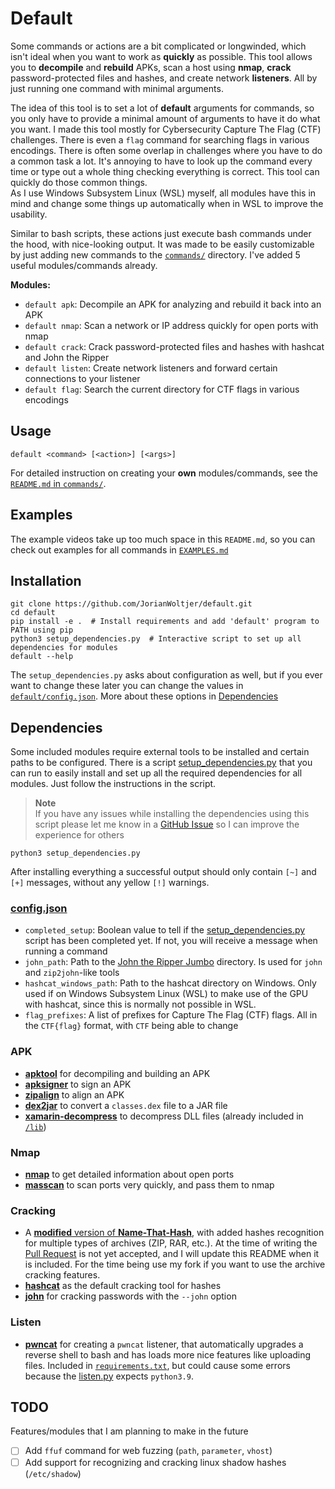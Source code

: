 # Default

Some commands or actions are a bit complicated or longwinded, which isn't ideal when you want to work as **quickly** as possible. This tool allows you to **decompile** and **rebuild** APKs, scan a host using **nmap**, **crack** password-protected files and hashes, and create network **listeners**. All by just running one command with minimal arguments. 

The idea of this tool is to set a lot of **default** arguments for commands, so you only have to provide a minimal amount of arguments to have it do what you want. I made this tool mostly for Cybersecurity Capture The Flag (CTF) challenges. There is even a `flag` command for searching flags in various encodings. There is often some overlap in challenges where you have to do a common task a lot. It's annoying to have to look up the command every time or type out a whole thing checking everything is correct. This tool can quickly do those common things.  
As I use Windows Subsystem Linux (WSL) myself, all modules have this in mind and change some things up automatically when in WSL to improve the usability. 

Similar to bash scripts, these actions just execute bash commands under the hood, with nice-looking output. It was made to be easily customizable by just adding new commands to the [`commands/`](commands/) directory. I've added 5 useful modules/commands already. 

**Modules:**

* `default apk`: Decompile an APK for analyzing and rebuild it back into an APK
* `default nmap`: Scan a network or IP address quickly for open ports with nmap
* `default crack`: Crack password-protected files and hashes with hashcat and John the Ripper
* `default listen`: Create network listeners and forward certain connections to your listener
* `default flag`: Search the current directory for CTF flags in various encodings

## Usage

```Shell
default <command> [<action>] [<args>]
```

For detailed instruction on creating your **own** modules/commands, see the [`README.md` in `commands/`](commands/README.md). 

## Examples

The example videos take up too much space in this `README.md`, so you can check out examples for all commands in [`EXAMPLES.md`](EXAMPLES.md)

## Installation

```Shell
git clone https://github.com/JorianWoltjer/default.git
cd default
pip install -e .  # Install requirements and add 'default' program to PATH using pip
python3 setup_dependencies.py  # Interactive script to set up all dependencies for modules
default --help
```

The `setup_dependencies.py` asks about configuration as well, but if you ever want to change these later you can change the values in [`default/config.json`](default/config.json). More about these options in [Dependencies](#configjson)

## Dependencies

Some included modules require external tools to be installed and certain paths to be configured. There is a script [setup_dependencies.py](setup_dependencies.py) that you can run to easily install and set up all the required dependencies for all modules. Just follow the instructions in the script. 

> **Note**  
> If you have any issues while installing the dependencies using this script please let me know in a [GitHub Issue](https://github.com/JorianWoltjer/default/issues) so I can improve the experience for others

```Shell
python3 setup_dependencies.py
```

After installing everything a successful output should only contain `[~]` and `[+]` messages, without any yellow `[!]` warnings. 

### [config.json](default/config.json)

* `completed_setup`: Boolean value to tell if the [setup_dependencies.py](setup_dependencies.py) script has been completed yet. If not, you will receive a message when running a command
* `john_path`: Path to the [John the Ripper Jumbo](https://github.com/openwall/john) directory. Is used for `john` and `zip2john`-like tools
* `hashcat_windows_path`: Path to the hashcat directory on Windows. Only used if on Windows Subsystem Linux (WSL) to make use of the GPU with hashcat, since this is normally not possible in WSL. 
* `flag_prefixes`: A list of prefixes for Capture The Flag (CTF) flags. All in the `CTF{flag}` format, with `CTF` being able to change

### APK

* [**apktool**](https://ibotpeaches.github.io/Apktool/) for decompiling and building an APK
* [**apksigner**](https://developer.android.com/studio/command-line/apksigner) to sign an APK
* [**zipalign**](https://developer.android.com/studio/command-line/zipalign) to align an APK
* [**dex2jar**](https://github.com/pxb1988/dex2jar) to convert a `classes.dex` file to a JAR file
* [**xamarin-decompress**](https://github.com/NickstaDB/xamarin-decompress) to decompress DLL files (already included in [`/lib`](/lib))

### Nmap

* [**nmap**](https://nmap.org/) to get detailed information about open ports
* [**masscan**](https://github.com/robertdavidgraham/masscan) to scan ports very quickly, and pass them to nmap

### Cracking

* A [**modified** version of **Name-That-Hash**](https://github.com/JorianWoltjer/Name-That-Hash), with added hashes recognition for multiple types of archives (ZIP, RAR, etc.). At the time of writing the [Pull Request](https://github.com/HashPals/Name-That-Hash/pull/138) is not yet accepted, and I will update this README when it is included. For the time being use my fork if you want to use the archive cracking features. 
* [**hashcat**](https://hashcat.net/hashcat/) as the default cracking tool for hashes
* [**john**](https://github.com/openwall/john) for cracking passwords with the `--john` option

### Listen

* [**pwncat**](https://github.com/calebstewart/pwncat) for creating a `pwncat` listener, that automatically upgrades a reverse shell to bash and has loads more nice features like uploading files. Included in [`requirements.txt`](requirements.txt), but could cause some errors because the [listen.py](commands/listen.py) expects `python3.9`.

## TODO

Features/modules that I am planning to make in the future

- [ ] Add `ffuf` command for web fuzzing (`path`, `parameter`, `vhost`)
- [ ] Add support for recognizing and cracking linux shadow hashes (`/etc/shadow`)
